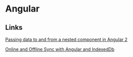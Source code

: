 # Angular

## Links 

[Passing data to and from a nested component in Angular 2](https://www.themarketingtechnologist.co/building-nested-components-in-angular-2/)

[Online and Offline Sync with Angular and IndexedDb](https://offering.solutions/blog/articles/2018/11/21/online-and-offline-sync-with-angular-and-indexeddb/)
